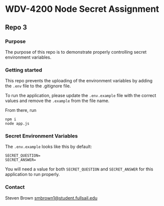 # WDV-4200 Node Secret Assignment
## Repo 3

### Purpose
The purpose of this repo is to demonstrate properly controlling secret environment variables. 

### Getting started
This repo prevents the uploading of the environment variables by adding the ```.env``` file to the .gitignore file. 

To run the application, please update the ```.env.example``` file with the correct values and remove the ```.example``` from the file name.

From there, run
```shell
npm i
node app.js
```

### Secret Environment Variables
The ```.env.example``` looks like this by default:
```shell
SECRET_QUESTION=
SECRET_ANSWER=
```

You will need a value for both ```SECRET_QUESTION``` and ```SECRET_ANSWER``` for this application to run properly.

### Contact
Steven Brown
smbrown1@student.fullsail.edu